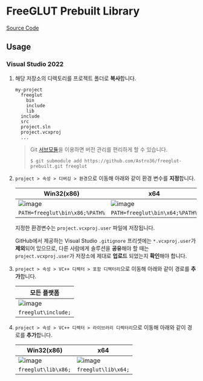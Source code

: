 # FreeGLUT Prebuilt Library

[Source Code](https://github.com/FreeGLUTProject/freeglut)

## Usage

### Visual Studio 2022

1. 해당 저장소의 디렉토리를 프로젝트 폴더로 **복사**합니다.

    ```
    my-project
      freeglut
        bin
        include
        lib
      include
      src
      project.sln
      project.vcxproj
      ...
    ```

    > Git [서브모듈](https://git-scm.com/book/ko/v2/Git-도구-서브모듈)을 이용하면 버전 관리를 편리하게 할 수 있습니다.
    >
    > ```
    > $ git submodule add https://github.com/Astro36/freeglut-prebuilt.git freeglut
    > ```

2. `project > 속성 > 디버깅 > 환경`으로 이동해 아래와 같이 환경 변수를 **지정**합니다.

    | Win32(x86) | x64 |
    | --- | --- |
    | ![image](https://user-images.githubusercontent.com/10459262/210139392-91b2af64-e998-49d0-9275-a2ac7a36d299.png) | ![image](https://user-images.githubusercontent.com/10459262/210139398-a20a3501-8389-444d-9db6-5f43c10ca098.png) |
    | `PATH=freeglut\bin\x86;%PATH%` | `PATH=freeglut\bin\x64;%PATH%` |

    지정한 환경변수는 `project.vcxproj.user` 파일에 저장됩니다.

    GitHub에서 제공하는 Visual Studio `.gitignore` 프리셋에는 `*.vcxproj.user`가 **제외**되어 있으므로, 다른 사람에게 솔루션을 **공유**해야 할 때는 `project.vcxproj.user`가 저장소에 제대로 **업로드** 되었는지 **확인**해야 합니다. 

3. `project > 속성 > VC++ 디렉터 > 포함 디렉터리`으로 이동해 아래와 같이 경로를 **추가**합니다.

    | 모든 플랫폼 |
    | --- |
    | ![image](https://user-images.githubusercontent.com/10459262/210139533-88bc27e0-601b-413a-93ea-ab3fa9142862.png) |
    | `freeglut\include;` |

4. `project > 속성 > VC++ 디렉터 > 라이브러리 디렉터리`으로 이동해 아래와 같이 경로를 **추가**합니다.

    | Win32(x86) | x64 |
    | --- | --- |
    | ![image](https://user-images.githubusercontent.com/10459262/210139612-2dc24c35-7d90-4de8-8e53-c5c543ff2e85.png) | ![image](https://user-images.githubusercontent.com/10459262/210139623-bb2e06a5-674a-4548-9fbe-81faf59d6ee1.png) |
    | `freeglut\lib\x86;` | `freeglut\lib\x64;` |
